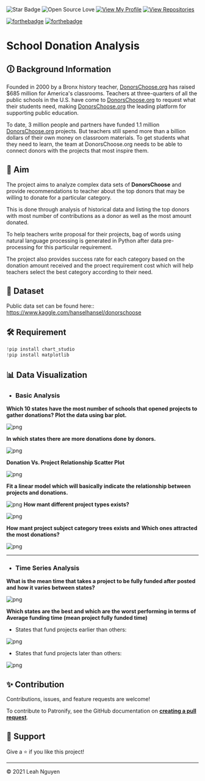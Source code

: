 ![Star Badge](https://img.shields.io/static/v1?label=%F0%9F%8C%9F&message=If%20Useful&style=style=flat&color=BC4E99)
![Open Source Love](https://badges.frapsoft.com/os/v1/open-source.svg?v=103)
[![View My Profile](https://img.shields.io/badge/View-My_Profile-green?logo=GitHub)](https://github.com/nduongthucanh)
[![View Repositories](https://img.shields.io/badge/View-My_Repositories-blue?logo=GitHub)](https://github.com/nduongthucanh?tab=repositories)


[![forthebadge](https://forthebadge.com/images/badges/built-with-love.svg)](https://forthebadge.com)
[![forthebadge](https://forthebadge.com/images/badges/made-with-python.svg)](https://forthebadge.com)

# School Donation Analysis

## 🛈 Background Information

Founded in 2000 by a Bronx history teacher, [DonorsChoose.org](https://www.donorschoose.org) has raised $685 million for America's classrooms. Teachers at three-quarters of all the public schools in the U.S. have come to [DonorsChoose.org](https://www.donorschoose.org) to request what their students need, making [DonorsChoose.org](https://www.donorschoose.org) the leading platform for supporting public education.

To date, 3 million people and partners have funded 1.1 million [DonorsChoose.org](https://www.donorschoose.org) projects. But teachers still spend more than a billion dollars of their own money on classroom materials. To get students what they need to learn, the team at DonorsChoose.org needs to be able to connect donors with the projects that most inspire them.

## 🎯 Aim

The project aims to analyze complex data sets of **DonorsChoose** and provide recommendations to teacher about the top donors that may be willing to donate for a particular category. 

This is done through analysis of historical data and listing the top donors with most number of contributions as a donor as well as the most amount donated. 

To help teachers write proposal for their projects, bag of words using natural language processing is generated in Python after data pre-processing for this particular requirement. 

The project also provides success rate for each category based on the donation amount received and the proect requirement cost which will help teachers select the best category according to their need.

## 📁 Dataset

Public data set can be found here:: https://www.kaggle.com/hanselhansel/donorschoose

## 🛠️ Requirement


```python
!pip install chart_studio
!pip install matplotlib
```


## 📊 Data Visualization

* ### **Basic Analysis**

**Which 10 states have the most number of schools that opened projects to gather donations? Plot the data using bar plot.**

![png](IMG/s_involve.png)


**In which states there are more donations done by donors.**

![png](IMG/donation_count.png)
    
**Donation Vs. Project Relationship Scatter Plot**

![png](IMG/linear_model.png)

**Fit a linear model which will basically indicate the relationship between projects and donations.**

![png](IMG/output_69_0.png)
**How mant different project types exists?**

![png](IMG/output_73_0.png)

**How mant project subject category trees exists and Which ones attracted the most donations?**

![png](IMG/output_77_0.png)

---

* ### **Time Series Analysis**

**What is the mean time that takes a project to be fully funded after posted and how it varies between states?**

![png](IMG/donation_amount.png)

**Which states are the best and which are the worst performing in terms of Average funding time (mean project fully funded time)**

- States that fund projects earlier than others:

![png](IMG/early.png)


- States that fund projects later than others:

![png](IMG/late.png)

## ✨ Contribution

Contributions, issues, and feature requests are welcome!

To contribute to Patronify, see the GitHub documentation on **[creating a pull request](https://help.github.com/en/github/collaborating-with-issues-and-pull-requests/creating-a-pull-request)**.

## 👏 Support

Give a ⭐️ if you like this project!
___________________________________

<p>&copy; 2021 Leah Nguyen</p>